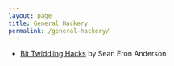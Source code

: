 ```yaml
---
layout: page
title: General Hackery
permalink: /general-hackery/
---
```


* [Bit Twiddling Hacks](https://graphics.stanford.edu/~seander/bithacks.html) by Sean Eron Anderson